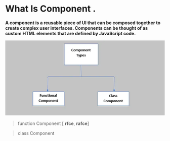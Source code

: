 # What Is Component .

**A component is a reusable piece of UI that can be composed together to create complex user interfaces. Components can be thought of as custom HTML elements that are defined by JavaScript code.**

<img src="component.webp">

> function Component [ **rfce**, **rafce**]

> class Component

